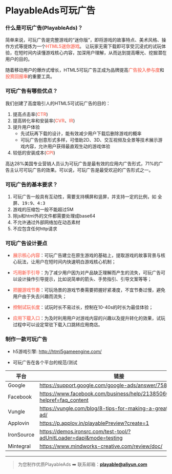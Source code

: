# PlayableAds可玩广告

<!-- @import "[TOC]" {cmd="toc" depthFrom=1 depthTo=6 orderedList=true} -->

### 什么是可玩广告(PlayableAds)？

简单来说，可玩广告是完整游戏的“迷你版”，即将游戏的故事特点、美术风格、操作方式等提炼为一个<b style='color:salmon'>HTML5迷你游戏</b>。
让玩家无需下载即可享受沉浸式的试玩体验，在短时间内读懂游戏核心内容，加深用户理解，从而达到提高曝光、挖掘潜在用户的目的。

随着移动用户的爆炸式增长，HTML5可玩广告正成为品牌提高<b style='color:salmon'>广告投入参与度</b>和<b style='color:salmon'>投资回报率</b>的重要工具。

### 可玩广告有哪些优点？

我们创建了高度吸引人的HTML5可试玩广告的目的：

1. 提高点击率(<b style='color:salmon'>CTR</b>)
2. 提高转化率和安装率(<b style='color:salmon'>CVR</b>、<b style='color:salmon'>IR</b>)
3. 提升用户体验
    + 先试玩再下载的设计，能有效减少用户下载后删除游戏的概率
    + 可玩广告创意形式多样，可借助2D、3D、交互视频及全景等技术展示游戏内容，允许用户获得最直观生动的游戏体验
4. 较低的安装成本(<b style='color:salmon'>CPI</b>)

高达28%美国专业营销人员认为可玩广告是最有效的应用内广告形式，71%的广告主认可可玩广告的效果。可以说，可玩广告是最受欢迎的广告形式之一。

### 可玩广告的基本要求？

1. 可玩广告一般具有互动性，需要支持横屏和竖屏，并支持一定的比例，如 <kbd>全屏</kbd>、<kbd>19:9</kbd>、<kbd>4:3</kbd>
2. 游戏的压缩包一般不能超过5M
3. 除js和html外的文件都需要处理成base64
4. 不允许通过外部网络加在动态素材
5. 不应包含任何http请求

### 可玩广告设计要点

+ <b style='color:salmon'>展示核心内容</b>：可玩广告建立在原生游戏的基础上，提取游戏的故事背景与核心玩法，让用户在短时间内快速明白游戏核心机制；

+ <b style='color:salmon'>巧用新手引导</b>：为了减少用户因为对产品缺乏理解而产生的流失，可玩广告可以设计操作引导提示，比如说简单的箭头、手势指引、引导文案等等；

+ <b style='color:salmon'>把握游戏节奏</b>：可玩场景的游戏节奏需要把握好紧凑度，不宜节奏过慢，避免用户由于失去兴趣而流失；

+ <b style='color:salmon'>控制试玩长度</b>：试玩时长不易过长，控制在10-40s的时长为最佳体验；

+ <b style='color:salmon'>应用下载入口</b>：为及时利用用户对游戏内容的兴趣以及提升转化的效果，试玩过程中可以设定常驻下载入口跳转应用商店。

### 制作一款可玩广告
+ h5游戏引擎: http://html5gameengine.com/

+ 可玩广告在各个平台的规范/测试

| 平台 | 链接 |
|  ----  | ----  |
| Google | https://support.google.com/google-ads/answer/7584219 |
| Facebook | https://www.facebook.com/business/help/2138506633095259?helpref=faq_content |
| Vungle | https://vungle.com/blog/8-tips-for-making-a-great-playable-ad/ |
| Applovin | https://p.applov.in/playablePreview?create=1 |
| IronSource | https://demos.ironsrc.com/test-tool/?adUnitLoader=dapi&mode=testing |
| Mintegral | https://www.mindworks-creative.com/review/doc/ |

---
> 为您制作优质PlayableAds ➡️  联系邮箱：<b>playable@aliyun.com</b>


